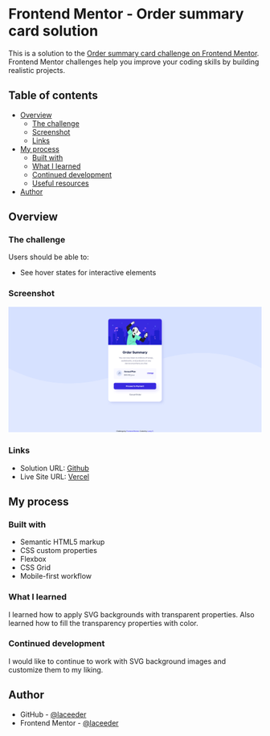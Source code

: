 # Frontend Mentor - Order summary card solution

This is a solution to the [Order summary card challenge on Frontend Mentor](https://www.frontendmentor.io/challenges/order-summary-component-QlPmajDUj). Frontend Mentor challenges help you improve your coding skills by building realistic projects. 

## Table of contents

- [Overview](#overview)
  - [The challenge](#the-challenge)
  - [Screenshot](#screenshot)
  - [Links](#links)
- [My process](#my-process)
  - [Built with](#built-with)
  - [What I learned](#what-i-learned)
  - [Continued development](#continued-development)
  - [Useful resources](#useful-resources)
- [Author](#author)

## Overview

### The challenge

Users should be able to:

- See hover states for interactive elements

### Screenshot

![](./screenshot.png)

### Links

- Solution URL: [Github](https://github.com/laceeder/order-summary-component)
- Live Site URL: [Vercel](https://order-summary-component-eusovvn2g-laceeder.vercel.app/)

## My process

### Built with

- Semantic HTML5 markup
- CSS custom properties
- Flexbox
- CSS Grid
- Mobile-first workflow

### What I learned

I learned how to apply SVG backgrounds with transparent properties. Also learned how to fill the transparency properties with color.

### Continued development

I would like to continue to work with SVG background images and customize them to my liking.

## Author

- GitHub - [@laceeder](https://github.com/laceeder)
- Frontend Mentor - [@laceeder](https://www.frontendmentor.io/profile/laceeder)